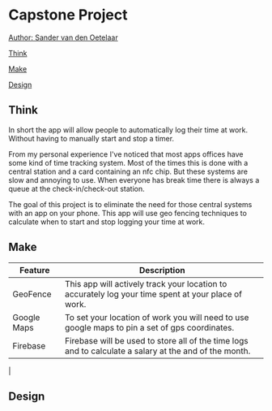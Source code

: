 # Capstone Project
[Author: Sander van den Oetelaar](https://www.github.com/KoningSanderPander "My Github")

[Think]

[Make]

[Design]

## Think

[Think]: #think

In short the app will allow people to automatically log their time at work.
Without having to manually start and stop a timer.

From my personal experience I've noticed that most apps offices have
some kind of time tracking system. Most of the times this is done with a
central station and a card containing an nfc chip. But these systems are
slow and annoying to use. When everyone has break time there is always a
queue at the check-in/check-out station.

The goal of this project is to eliminate the need for those central
systems with an app on your phone. This app will use geo fencing
techniques to calculate when to start and stop logging your time at work.

## Make

[Make]: #make

| Feature     | Description                                                                                            |
| ----------- | ------------------------------------------------------------------------------------------------------ |
| GeoFence    | This app will actively track your location to accurately log your time spent at your place of work.    |
| Google Maps | To set your location of work you will need to use google maps to pin a set of gps coordinates.         |
| Firebase    | Firebase will be used to store all of the time logs and to calculate a salary at the and of the month. |
|

## Design
[Design]: #design
